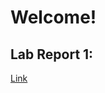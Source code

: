 # Welcome! </br>
## **Lab Report 1:** </br>
[Link](https://lindseyrapp.github.io/cse15l-lab-reports/LabReport1) </br>

